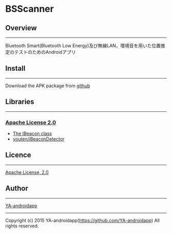 BSScanner
====

## Overview
---

Bluetooth Smart(Bluetooth Low Energy)及び無線LAN，環境音を用いた位置推定のテストのためのAndroidアプリ

## Install
---

Download the APK package from [github](https://github.com/YA-androidapp/BSScanner/blob/master/app/app-release.apk?raw=true)

## Libraries
---

### [Apache License 2.0](http://www.apache.org/licenses/LICENSE-2.0.txt)

* [The IBeacon class](http://www.radiusnetworks.com/)
* [youten/iBeaconDetector](https://github.com/youten/iBeaconDetector)

## Licence
---

[Apache License, 2.0](http://www.apache.org/licenses/LICENSE-2.0)

## Author
---

[YA-androidapp](https://github.com/YA-androidapp)

---

Copyright (c) 2015 YA-androidapp(https://github.com/YA-androidapp) All rights reserved.
